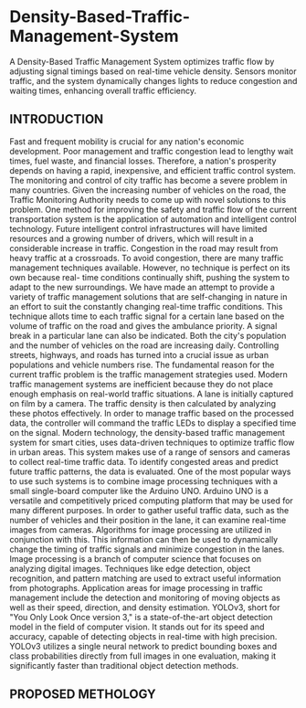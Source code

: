 # Density-Based-Traffic-Management-System
A Density-Based Traffic Management System optimizes traffic flow by adjusting signal timings based on real-time vehicle density. Sensors monitor traffic, and the system dynamically changes lights to reduce congestion and waiting times, enhancing overall traffic efficiency.
## INTRODUCTION
Fast and frequent mobility is crucial for any nation's economic development. Poor management and traffic congestion lead to lengthy wait times, fuel waste, and financial losses. Therefore, a nation's prosperity depends on having a rapid, inexpensive, and efficient traffic control system. The monitoring and control of city traffic has become a severe problem in many countries. Given the increasing number of vehicles on the road, the Traffic Monitoring Authority needs to come up with novel solutions to this problem. One method for improving the safety and traffic flow of the current transportation system is the application of automation and intelligent control technology. Future intelligent control infrastructures will have limited resources and a growing number of drivers, which will result in a considerable increase in traffic. Congestion in the road may result from heavy traffic at a crossroads. To avoid congestion, there are many traffic management techniques available. However, no technique is perfect on its own because real- time conditions continually shift, pushing the system to adapt to the new surroundings. We have made an attempt to provide a variety of traffic management solutions that are self-changing in nature in an effort to suit the constantly changing real-time traffic conditions.
This technique allots time to each traffic signal for a certain lane based on the volume of traffic on the road and gives the ambulance priority. A signal break in a particular lane can also be indicated. Both the city's population and the number of vehicles on the road are increasing daily. Controlling streets, highways, and roads has turned into a crucial issue as urban populations and vehicle numbers rise. The fundamental reason for the current traffic problem is the traffic management strategies used. Modern traffic management systems are inefficient because they do not place enough emphasis on real-world traffic situations.
A lane is initially captured on film by a camera. The traffic density is then calculated by analyzing these photos effectively. In order to manage traffic based on the processed data, the controller will command the traffic LEDs to display a specified time on the signal. Modern technology, the density-based traffic management system for smart cities, uses data-driven techniques to optimize traffic flow in urban areas. This system makes use of a range of sensors and cameras to collect real-time traffic data. To identify congested areas and predict future traffic patterns, the data is evaluated. One of the most popular ways to use such systems is to combine image processing techniques with a small single-board computer like the Arduino UNO.
Arduino UNO is a versatile and competitively priced computing platform that may be used for many different purposes. In order to gather useful traffic data, such as the number of vehicles and their position in the lane, it can examine real-time images from cameras. Algorithms for image processing are utilized in conjunction with this. This information can then be used to dynamically change the timing of traffic signals and minimize congestion in the lanes.
Image processing is a branch of computer science that focuses on analyzing digital images. Techniques like edge detection, object recognition, and pattern matching are used to extract useful information from photographs. Application areas for image processing in traffic management include the detection and monitoring of moving objects as well as their speed, direction, and density estimation.
YOLOv3, short for "You Only Look Once version 3," is a state-of-the-art object detection model in the field of computer vision. It stands out for its speed and accuracy, capable of detecting objects in real-time with high precision. YOLOv3 utilizes a single neural network to predict bounding boxes and class probabilities directly from full images in one evaluation, making it significantly faster than traditional object detection methods.
## PROPOSED METHOLOGY
